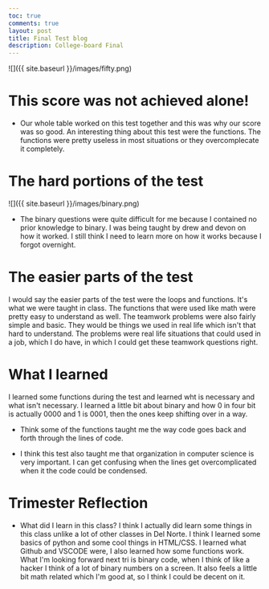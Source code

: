 ```yaml
---
toc: true
comments: true
layout: post
title: Final Test blog
description: College-board Final
---
```


![]({{ site.baseurl }}/images/fifty.png)

# This score was not achieved alone!
- Our whole table worked on this test together and this was why our score was so good. An interesting thing about this test were the functions. The functions were pretty useless in most situations or they overcomplecate it completely.

# The hard portions of the test

![]({{ site.baseurl }}/images/binary.png)

- The binary questions were quite difficult for me because I contained no prior knowledge to binary. I was being taught by drew and devon on how it worked. I still think I need to learn more on how it works because I forgot overnight. 

# The easier parts of the test

I would say the easier parts of the test were the loops and functions. It's what we were taught in class. The functions that were used like math were pretty easy to understand as well. The teamwork problems were also fairly simple and basic. They would be things we used in real life which isn't that hard to understand. The problems were real life situations that could used in a job, which I do have, in which I could get these teamwork questions right. 

# What I learned
I learned some functions during the test and learned wht is necessary and what isn't necessary. I learned a little bit about binary and how 0 in four bit is actually 0000 and 1 is 0001, then the ones keep shifting over in a way.

- Think some of the functions taught me the way code goes back and forth through the lines of code. 

- I think this test also taught me that organization in computer science is very important. I can get confusing when the lines get overcomplicated when it the code could be condensed.  

# Trimester Reflection

- What did I learn in this class? I think I actually did learn some things in this class unlike a lot of other classes in Del Norte. I think I learned some basics of python and some cool things in HTML/CSS. I learned what Github and VSCODE were, I also learned how some functions work. What I'm looking forward next tri is binary code, when I think of like a hacker I think of a lot of binary numbers on a screen. It also feels a little bit math related which I'm good at, so I think I could be decent on it. 